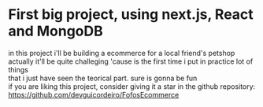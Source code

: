 # First big project, using next.js, React and MongoDB </br>
in this project i'll be building a ecommerce for a local friend's petshop </br>
actually it'll be quite challeging 'cause is the first time i put in practice lot of things</br>
that i just have seen the teorical part. sure is gonna be fun</br>
if you are liking this project, consider giving it a star in the github repository:</br>
https://github.com/devguicordeiro/FofosEcommerce
</br>
</br>
